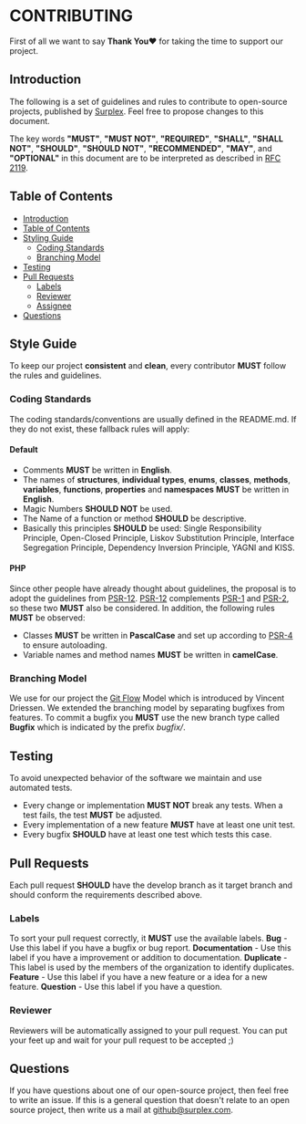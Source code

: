 # CONTRIBUTING
First of all we want to say **Thank You❤** for taking the time to support our project.

## Introduction
The following is a set of guidelines and rules to contribute to open-source projects, published by [Surplex](https://github.com/surplex).
Feel free to propose changes to this document.

The key words **"MUST"**, **"MUST NOT"**, **"REQUIRED"**, **"SHALL"**, **"SHALL NOT"**, **"SHOULD"**, **"SHOULD NOT"**, **"RECOMMENDED"**, **"MAY"**, and **"OPTIONAL"** in this document are to be interpreted as described in [RFC 2119](https://tools.ietf.org/html/rfc2119).


## Table of Contents
* [Introduction](#introduction)
* [Table of Contents](#table-of-contents)
* [Styling Guide](#styling-guide)
  * [Coding Standards](#coding-standards)
  * [Branching Model](#branching-model)
* [Testing](#testing)
* [Pull Requests](#pull-requests)
  * [Labels](#labels)
  * [Reviewer](#reviewer)
  * [Assignee](#assignee)
* [Questions](#questions)

## Style Guide
To keep our project **consistent** and **clean**, every contributor **MUST** follow the rules and guidelines.

### Coding Standards
The coding standards/conventions are usually defined in the README.md. If they do not exist, these fallback rules will apply:
#### Default
* Comments **MUST** be written in **English**.
* The names of **structures**, **individual types**, **enums**, **classes**, **methods**, **variables**, **functions**, **properties** and **namespaces** **MUST** be written in **English**.
* Magic Numbers **SHOULD NOT** be used. 
* The Name of a function or method **SHOULD** be descriptive.
* Basically this principles **SHOULD** be used: Single Responsibility Principle, Open-Closed Principle, Liskov Substitution Principle, Interface Segregation Principle, Dependency Inversion Principle, YAGNI and KISS.

#### PHP
Since other people have already thought about guidelines, the proposal is to adopt the guidelines from [PSR-12](https://www.php-fig.org/psr/psr-12/). [PSR-12](https://www.php-fig.org/psr/psr-12/) complements [PSR-1](https://www.php-fig.org/psr/psr-1/) and [PSR-2](https://www.php-fig.org/psr/psr-2/), so these two **MUST** also be considered.
In addition, the following rules **MUST** be observed:
* Classes **MUST** be written in **PascalCase** and set up according to [PSR-4](https://www.php-fig.org/psr/psr-4/) to ensure autoloading.
* Variable names and method names **MUST** be written in **camelCase**.

### Branching Model
We use for our project the [Git Flow](https://nvie.com/posts/a-successful-git-branching-model/) Model which is introduced by Vincent Driessen.
We extended the branching model by separating bugfixes from features.
To commit a bugfix you **MUST** use the new branch type called **Bugfix** which is indicated by the prefix *bugfix/*.

## Testing
To avoid unexpected behavior of the software we maintain and use automated tests.
* Every change or implementation **MUST NOT** break any tests. When a test fails, the test **MUST** be adjusted.
* Every implementation of a new feature **MUST** have at least one unit test.
* Every bugfix **SHOULD** have at least one test which tests this case.

## Pull Requests
Each pull request **SHOULD** have the develop branch as it target branch and should conform the requirements described above.

### Labels
To sort your pull request correctly, it **MUST** use the available labels.
**Bug** - Use this label if you have a bugfix or bug report.
**Documentation** - Use this label if you have a improvement or addition to documentation.
**Duplicate** - This label is used by the members of the organization to identify duplicates.
**Feature** - Use this label if you have a new feature or a idea for a new feature.
**Question** - Use this label if you have a question.

### Reviewer
Reviewers will be automatically assigned to your pull request.
You can put your feet up and wait for your pull request to be accepted ;)

## Questions
If you have questions about one of our open-source project, then feel free to write an issue.
If this is a general question that doesn't relate to an open source project, then write us a mail at [github@surplex.com](mailto:github@surplex.com).
